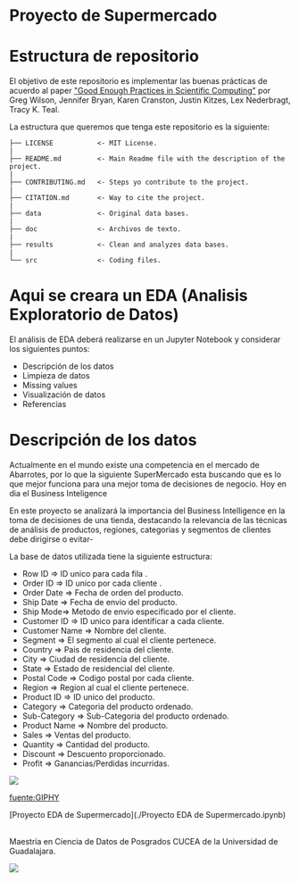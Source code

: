 # Proyecto de Supermercado

# Estructura de repositorio

El objetivo de este repositorio es implementar las buenas prácticas de acuerdo al paper ["Good Enough Practices in Scientific Computing"](https://arxiv.org/abs/1609.00037) por Greg Wilson, Jennifer Bryan, Karen Cranston, Justin Kitzes, Lex Nederbragt, Tracy K. Teal.

La estructura que queremos que tenga este repositorio es la siguiente:

    ├── LICENSE           <- MIT License.  
    |  
    ├── README.md         <- Main Readme file with the description of the project.  
    |  
    ├── CONTRIBUTING.md   <- Steps yo contribute to the project.  
    |  
    ├── CITATION.md       <- Way to cite the project.  
    |  
    ├── data              <- Original data bases.  
    |  
    ├── doc               <- Archivos de texto.  
    |  
    ├── results           <- Clean and analyzes data bases.  
    |  
    └── src               <- Coding files.  
    
    
 # Aqui se creara un EDA (Analisis Exploratorio de Datos)
 
 El análisis de EDA deberá realizarse en un Jupyter Notebook y considerar los siguientes puntos:

- Descripción de los datos
- Limpieza de datos
- Missing values
- Visualización de datos
- Referencias


# Descripción de los datos

Actualmente en el mundo existe una competencia en el mercado de Abarrotes, por lo que la siguiente SuperMercado esta buscando
que es lo que mejor funciona para una mejor toma de decisiones de negocio. Hoy en dia el Business Inteligence 


En este proyecto se analizará la importancia del Business Intelligence en la toma de decisiones de una tienda, destacando la relevancia de las técnicas de análisis de productos, regiones, categorias y segmentos de clientes debe dirigirse o evitar-

La base de datos utilizada tiene la siguiente estructura:

- Row ID => ID unico para cada fila .
- Order ID => ID unico por cada cliente .
- Order Date => Fecha de orden del producto.
- Ship Date => Fecha de envio del producto.
- Ship Mode=> Metodo de envio especificado por el cliente.
- Customer ID => ID unico para identificar a cada cliente.
- Customer Name => Nombre del cliente.
- Segment => El segmento al cual el cliente pertenece.
- Country => Pais de residencia del cliente.
- City => Ciudad de residencia del cliente.
- State => Estado de residencial del cliente.
- Postal Code => Codigo postal por cada cliente.
- Region => Region al cual el cliente pertenece.
- Product ID => ID unico del producto.
- Category => Categoria del producto ordenado.
- Sub-Category => Sub-Categoria del producto ordenado.
- Product Name => Nombre del producto.
- Sales => Ventas del producto.
- Quantity => Cantidad del producto.
- Discount => Descuento proporcionado.
- Profit => Ganancias/Perdidas incurridas.


![](https://media.giphy.com/media/WyIgdHXMWEngSb6RHf/giphy.gif)

[fuente:GIPHY](https://media.giphy.com/media/WyIgdHXMWEngSb6RHf/giphy-downsized.gif)


 [Proyecto EDA de Supermercado](./Proyecto EDA de Supermercado.ipynb)




<br>
Maestría en Ciencia de Datos de Posgrados CUCEA de la Universidad de Guadalajara.  

![](https://raw.githubusercontent.com/vcuspinera/UDG_MCD_Project_Dev_II/main/actividades/img/MCD_logo.png)
